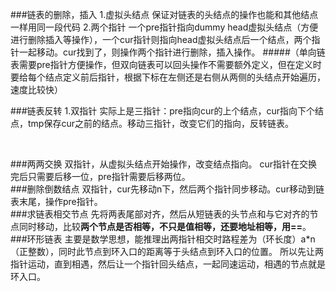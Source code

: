 ###链表的删除，插入
1.虚拟头结点
保证对链表的头结点的操作也能和其他结点一样用同一段代码
2.两个指针
一个pre指针指向dummy head虚拟头结点（方便进行删除插入等操作），一个cur指针则指向head虚拟头结点后一个结点，两个指针一起移动。cur找到了，则操作两个指针进行删除，插入操作。
#####（单向链表需要pre指针方便操作，但双向链表可以回头操作不需要额外定义，但在定义时要给每个结点定义前后指针，根据下标在左侧还是右侧从两侧的头结点开始遍历，速度比较快）
<br>

###链表反转
1.双指针
实际上是三指针：pre指向cur的上个结点，cur指向下个结点，tmp保存cur之前的结点。移动三指针，改变它们的指向，反转链表。

<br>

###两两交换
双指针，从虚拟头结点开始操作，改变结点指向。
cur指针在交换完后只需要后移一位，pre指针需要后移两位。
<br>
###删除倒数结点
双指针，cur先移动n下，然后两个指针同步移动。cur移动到链表末尾，操作pre指针。
<br>
###求链表相交节点
先将两表尾部对齐，然后从短链表的头节点和与它对齐的节点同时移动，比较**两个节点是否相等，不只是值相等，还要地址相等，用==**。
<br>
###环形链表
主要是数学思想，能推理出两指针相交时路程差为（环长度）a*n（正整数），同时此节点到环入口的距离等于头结点到环入口的位置。
所以先让两指针运动，直到相遇，然后让一个指针回头结点，一起同速运动，相遇的节点就是环入口。